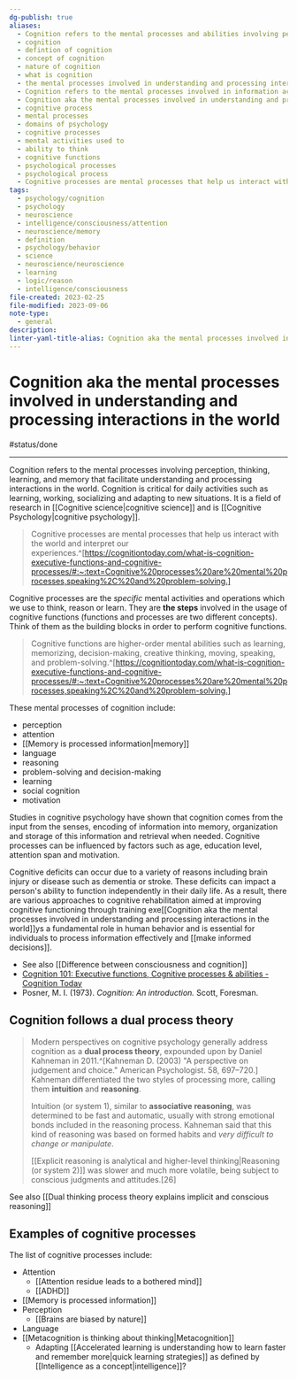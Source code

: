 ```yaml
---
dg-publish: true
aliases:
  - Cognition refers to the mental processes and abilities involving perception, thinking, learning, and memory that facilitate understanding and interaction with the world.
  - cognition
  - defintion of cognition
  - concept of cognition
  - nature of cognition
  - what is cognition
  - the mental processes involved in understanding and processing interactions in the world
  - Cognition refers to the mental processes involved in information acquisition, processing and usage.
  - Cognition aka the mental processes involved in understanding and processing interactions in the world
  - cognitive process
  - mental processes
  - domains of psychology
  - cognitive processes
  - mental activities used to
  - ability to think
  - cognitive functions
  - psychological processes
  - psychological process
  - Cognitive processes are mental processes that help us interact with the world and interpret our experiences
tags:
  - psychology/cognition
  - psychology
  - neuroscience
  - intelligence/consciousness/attention
  - neuroscience/memory
  - definition
  - psychology/behavior
  - science
  - neuroscience/neuroscience
  - learning
  - logic/reason
  - intelligence/consciousness
file-created: 2023-02-25
file-modified: 2023-09-06
note-type:
  - general
description: 
linter-yaml-title-alias: Cognition aka the mental processes involved in understanding and processing interactions in the world
---
```


# Cognition aka the mental processes involved in understanding and processing interactions in the world

#status/done

---

Cognition refers to the mental processes involving perception, thinking, learning, and memory that facilitate understanding  and processing interactions in the world. Cognition is critical for daily activities such as learning, working, socializing and adapting to new situations. It is a field of research in [[Cognitive science|cognitive science]] and is [[Cognitive Psychology|cognitive psychology]].

> Cognitive processes are mental processes that help us interact with the world and interpret our experiences.^[https://cognitiontoday.com/what-is-cognition-executive-functions-and-cognitive-processes/#:~:text=Cognitive%20processes%20are%20mental%20processes,speaking%2C%20and%20problem-solving.]

Cognitive processes are the *specific* mental activities and operations which we use to think, reason or learn. They are **the steps** involved in the usage of cognitive functions (functions and processes are two different concepts). Think of them as the building blocks in order to perform cognitive functions.

> Cognitive functions are higher-order mental abilities such as learning, memorizing, decision-making, creative thinking, moving, speaking, and problem-solving.^[https://cognitiontoday.com/what-is-cognition-executive-functions-and-cognitive-processes/#:~:text=Cognitive%20processes%20are%20mental%20processes,speaking%2C%20and%20problem-solving.]

These mental processes of cognition include:
- perception
- attention
- [[Memory is processed information|memory]]
- language
- reasoning
- problem-solving and decision-making
- learning
- social cognition
- motivation

Studies in cognitive psychology have shown that cognition comes from the input from the senses, encoding of information into memory, organization and storage of this information and retrieval when needed. Cognitive processes can be influenced by factors such as age, education level, attention span and motivation.

Cognitive deficits can occur due to a variety of reasons including brain injury or disease such as dementia or stroke. These deficits can impact a person's ability to function independently in their daily life. As a result, there are various approaches to cognitive rehabilitation aimed at improving cognitive functioning through training exe[[Cognition aka the mental processes involved in understanding and processing interactions in the world]]ys a fundamental role in human behavior and is essential for individuals to process information effectively and [[make informed decisions]].

- See also [[Difference between consciousness and cognition]]
- [Cognition 101: Executive functions, Cognitive processes & abilities - Cognition Today](https://cognitiontoday.com/what-is-cognition-executive-functions-and-cognitive-processes/#:~:text=Cognitive%20processes%20are%20mental%20processes,speaking%2C%20and%20problem-solving.)
- Posner, M. I. (1973). _Cognition: An introduction._ Scott, Foresman.

## Cognition follows a dual process theory

> Modern perspectives on cognitive psychology generally address cognition as a **dual process theory**, expounded upon by Daniel Kahneman in 2011.^[Kahneman D. (2003) "A perspective on judgement and choice." American Psychologist. 58, 697–720.] Kahneman differentiated the two styles of processing more, calling them **intuition** and **reasoning**.
>
> Intuition (or system 1), similar to **associative reasoning**, was determined to be fast and automatic, usually with strong emotional bonds included in the reasoning process. Kahneman said that this kind of reasoning was based on formed habits and *very difficult to change or manipulate*.
>
> [[Explicit reasoning is analytical and higher-level thinking|Reasoning (or system 2)]] was slower and much more volatile, being subject to conscious judgments and attitudes.[26]

See also [[Dual thinking process theory explains implicit and conscious reasoning]]

## Examples of cognitive processes

The list of cognitive processes include:

- Attention
	- [[Attention residue leads to a bothered mind]]
	- [[ADHD]]
- [[Memory is processed information]]
- Perception
	- [[Brains are biased by nature]]
- Language
- [[Metacognition is thinking about thinking|Metacognition]]
	- Adapting [[Accelerated learning is understanding how to learn faster and remember more|quick learning strategies]] as defined by [[Intelligence as a concept|intelligence]]?
